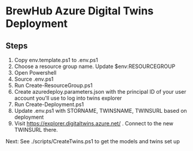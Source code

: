# BrewHub Azure Digital Twins Deployment

## Steps

1. Copy env.template.ps1 to .env.ps1
2. Choose a resource group name. Update $env:RESOURCEGROUP
3. Open Powershell
4. Source .env.ps1
5. Run Create-ResourceGroup.ps1
6. Create azuredeploy.parameters.json with the principal ID of your user account you'll use to log into twins explorer 
7. Run Create-Deployment.ps1
8. Update .env.ps1 with STORNAME, TWINSNAME, TWINSURL based on deployment
9. Visit https://explorer.digitaltwins.azure.net/ . Connect to the new TWINSURL there.

Next: See ./scripts/CreateTwins.ps1 to get the models and twins set up